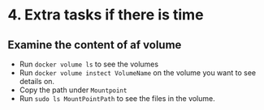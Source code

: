 # 4. Extra tasks if there is time

## Examine the content of af volume

- Run `docker volume ls` to see the volumes
- Run `docker volume instect VolumeName` on the volume you want to see details on.
- Copy the path under `Mountpoint`
- Run `sudo ls MountPointPath` to see the files in the volume.
